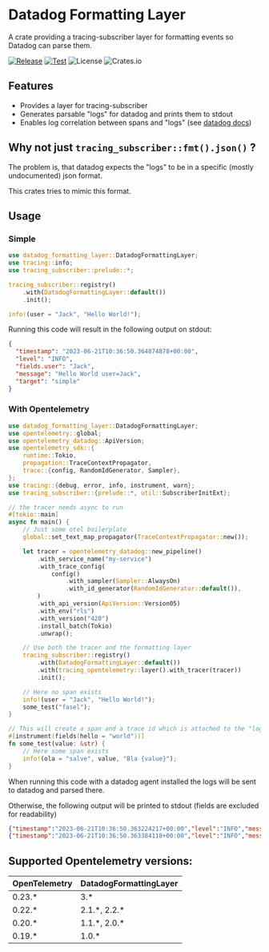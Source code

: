 # Datadog Formatting Layer

A crate providing a tracing-subscriber layer for formatting events so Datadog can parse them.

[![Release](https://github.com/open-schnick/DatadogFormattingLayer/actions/workflows/release.yml/badge.svg)](https://github.com/open-schnick/DatadogFormattingLayer/actions/workflows/release.yml)
[![Test](https://github.com/open-schnick/DatadogFormattingLayer/actions/workflows/test.yml/badge.svg)](https://github.com/open-schnick/DatadogFormattingLayer/actions/workflows/test.yml)
![License](https://img.shields.io/crates/l/datadog-formatting-layer)
![Crates.io](https://img.shields.io/crates/v/datadog-formatting-layer)

## Features

- Provides a layer for tracing-subscriber
- Generates parsable "logs" for datadog and prints them to stdout
- Enables log correlation between spans and "logs" (see [datadog docs](https://docs.datadoghq.com/tracing/other_telemetry/connect_logs_and_traces/))

## Why not just `tracing_subscriber::fmt().json()` ?

The problem is, that datadog expects the "logs" to be in a specific (mostly undocumented) json format.

This crates tries to mimic this format.

## Usage

### Simple

```rust
use datadog_formatting_layer::DatadogFormattingLayer;
use tracing::info;
use tracing_subscriber::prelude::*;

tracing_subscriber::registry()
    .with(DatadogFormattingLayer::default())
    .init();

info!(user = "Jack", "Hello World!");
```

Running this code will result in the following output on stdout:

```json
{
  "timestamp": "2023-06-21T10:36:50.364874878+00:00",
  "level": "INFO",
  "fields.user": "Jack",
  "message": "Hello World user=Jack",
  "target": "simple"
}
```

### With Opentelemetry

```rust
use datadog_formatting_layer::DatadogFormattingLayer;
use opentelemetry::global;
use opentelemetry_datadog::ApiVersion;
use opentelemetry_sdk::{
    runtime::Tokio,
    propagation::TraceContextPropagator,
    trace::{config, RandomIdGenerator, Sampler},
};
use tracing::{debug, error, info, instrument, warn};
use tracing_subscriber::{prelude::*, util::SubscriberInitExt};

// the tracer needs async to run
#[tokio::main]
async fn main() {
    // Just some otel boilerplate
    global::set_text_map_propagator(TraceContextPropagator::new());

    let tracer = opentelemetry_datadog::new_pipeline()
        .with_service_name("my-service")
        .with_trace_config(
            config()
                .with_sampler(Sampler::AlwaysOn)
                .with_id_generator(RandomIdGenerator::default()),
        )
        .with_api_version(ApiVersion::Version05)
        .with_env("rls")
        .with_version("420")
        .install_batch(Tokio)
        .unwrap();

    // Use both the tracer and the formatting layer
    tracing_subscriber::registry()
        .with(DatadogFormattingLayer::default())
        .with(tracing_opentelemetry::layer().with_tracer(tracer))
        .init();

    // Here no span exists
    info!(user = "Jack", "Hello World!");
    some_test("fasel");
}

// This will create a span and a trace id which is attached to the "logs"
#[instrument(fields(hello = "world"))]
fn some_test(value: &str) {
    // Here some span exists
    info!(ola = "salve", value, "Bla {value}");
}
```

When running this code with a datadog agent installed the logs will be sent to datadog
and parsed there.

Otherwise, the following output will be printed to stdout (fields are excluded for readability)

```json
{"timestamp":"2023-06-21T10:36:50.363224217+00:00","level":"INFO","message":"Hello World! user=Jack","target":"otel"}
{"timestamp":"2023-06-21T10:36:50.363384118+00:00","level":"INFO","message":"Bla fasel user=Jack ola=salve value=Fasel hello=world","target":"otel","dd.trace_id":0,"dd.span_id":10201226522570980512}
```

## Supported Opentelemetry versions:

| OpenTelemetry | DatadogFormattingLayer |
|---------------|------------------------|
| 0.23.\*       | 3.\*                   |
| 0.22.\*       | 2.1.\*, 2.2.\*         |
| 0.20.\*       | 1.1.\*, 2.0.\*         |
| 0.19.\*       | 1.0.\*                 |
